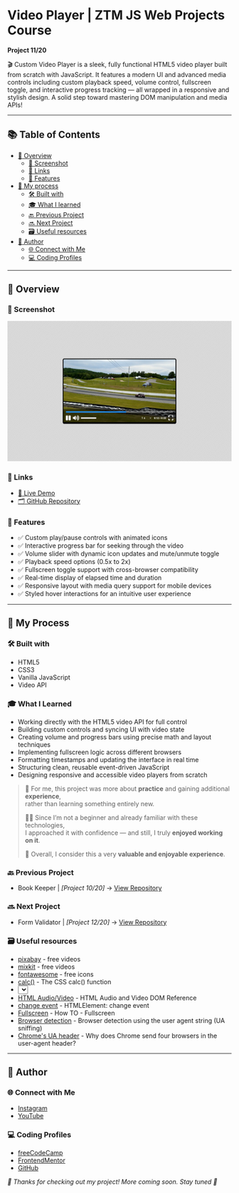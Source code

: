 # Video Player | ZTM JS Web Projects Course

**Project 11/20**

🎬 Custom Video Player is a sleek, fully functional HTML5 video player built from scratch with JavaScript. It features a modern UI and advanced media controls including custom playback speed, volume control, fullscreen toggle, and interactive progress tracking — all wrapped in a responsive and stylish design. A solid step toward mastering DOM manipulation and media APIs!

---

## 📚 Table of Contents

- [🔎 Overview](#-overview)
  - [📸 Screenshot](#-screenshot)
  - [🔗 Links](#-links)
  - [📌 Features](#-features)
- [🧠 My process](#-my-process)
  - [🛠️ Built with](#️-built-with)
  - [🎓 What I learned](#-what-i-learned)
  - [🔙 Previous Project](#-previous-project)
  - [🔜 Next Project](#-next-project)
  - [🗃️ Useful resources](#️-useful-resources)
- [👤 Author](#-author)
  - [🌐 Connect with Me](#-connect-with-me)
  - [💻 Coding Profiles](#-coding-profiles)

---

## 🔎 Overview

### 📸 Screenshot

![Live Preview Screenshot](./assets/screenshot.jpg)

### 🔗 Links

 - [🔴 Live Demo](https://dalascript.github.io/projects-title/)
 - [🗂️ GitHub Repository](https://github.com/DalaScript/projects-title)

### 📌 Features

 - ✅ Custom play/pause controls with animated icons
 - ✅ Interactive progress bar for seeking through the video
 - ✅ Volume slider with dynamic icon updates and mute/unmute toggle
 - ✅ Playback speed options (0.5x to 2x)
 - ✅ Fullscreen toggle support with cross-browser compatibility
 - ✅ Real-time display of elapsed time and duration
 - ✅ Responsive layout with media query support for mobile devices
 - ✅ Styled hover interactions for an intuitive user experience

---

## 🧠 My Process

### 🛠️ Built with

 - HTML5
 - CSS3
 - Vanilla JavaScript
 - Video API

### 🎓 What I Learned

 - Working directly with the HTML5 video API for full control
 - Building custom controls and syncing UI with video state
 - Creating volume and progress bars using precise math and layout techniques
 - Implementing fullscreen logic across different browsers
 - Formatting timestamps and updating the interface in real time
 - Structuring clean, reusable event-driven JavaScript
 - Designing responsive and accessible video players from scratch

  > 🚀 For me, this project was more about **practice** and gaining additional **experience**,  
  > rather than learning something entirely new.  
  >  
  > 👨‍💻 Since I’m not a beginner and already familiar with these technologies,  
  > I approached it with confidence — and still, I truly **enjoyed working on it**.  
  >  
  > 🎯 Overall, I consider this a very **valuable and enjoyable experience**.

### 🔙 Previous Project

 - Book Keeper | *[Project 10/20]* → [View Repository](https://github.com/DalaScript/book-keeper)

### 🔜 Next Project

 - Form Validator | *[Project 12/20]* → [View Repository](https://github.com/DalaScript/form-validator)

### 🗃️ Useful resources

 - [pixabay](https://pixabay.com/) - free videos
 - [mixkit](https://mixkit.co/) - free videos
 - [fontawesome](https://fontawesome.com/icons) - free icons
 - [calc()](https://developer.mozilla.org/en-US/docs/Web/CSS/calc) - The CSS calc() function
 - [<select>](https://developer.mozilla.org/en-US/docs/Web/HTML/Reference/Elements/select) - The HTML Select element
 - [HTML Audio/Video](https://www.w3schools.com/tags/ref_av_dom.asp) - HTML Audio and Video DOM Reference
 - [change event](https://developer.mozilla.org/en-US/docs/Web/API/HTMLElement/change_event) - HTMLElement: change event
 - [Fullscreen](https://www.w3schools.com/howto/howto_js_fullscreen.asp) - How TO - Fullscreen
 - [Browser detection](https://developer.mozilla.org/en-US/docs/Web/HTTP/Guides/Browser_detection_using_the_user_agent) - Browser detection using the user agent string (UA sniffing)
 - [Chrome's UA header](https://security.stackexchange.com/questions/126407/why-does-chrome-send-four-browsers-in-the-user-agent-header) - Why does Chrome send four browsers in the user-agent header?

---

## 👤 Author

### 🌐 Connect with Me

 - [Instagram](https://www.instagram.com/DalaScript)
 - [YouTube](https://www.youtube.com/@DalaScript)

### 💻 Coding Profiles

 - [freeCodeCamp](https://www.freecodecamp.org/DalaScript)
 - [FrontendMentor](https://www.frontendmentor.io/profile/DalaScript)
 - [GitHub](https://github.com/DalaScript)

*🙌 Thanks for checking out my project! More coming soon. Stay tuned 🚀*
